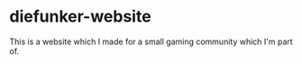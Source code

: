 # diefunker-website

This is a website which I made for a small gaming community which I'm part of.

